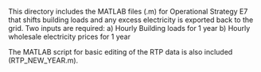 This directory includes the MATLAB files (.m) for Operational Strategy E7 that shifts building loads and any excess electricity is exported back to the grid.
Two inputs are required:
a) Hourly Building loads for 1 year
b) Hourly wholesale electricity prices for 1 year

The MATLAB script for basic editing of the RTP data is also included (RTP_NEW_YEAR.m).
